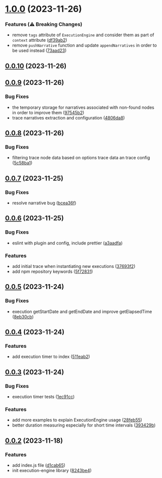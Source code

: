 # [1.0.0](https://github.com/tabkram/execution-engine/compare/v0.0.10...v1.0.0) (2023-11-26)


### Features (⚠️ Breaking Changes)

* remove `tags` attribute of `ExecutionEngine` and consider them as part of `context` attribute ([df39ab2](https://github.com/tabkram/execution-engine/commit/df39ab2be6d929308b8f4e34ad98c8924929097f))
* remove `pushNarrative` function and update `appendNarratives` in order to be used instead  ([73aad23](https://github.com/tabkram/execution-engine/commit/73aad234b8219c69f3ec6008fc3d73be2255648d))



## [0.0.10](https://github.com/tabkram/execution-engine/compare/v0.0.9...v0.0.10) (2023-11-26)



## [0.0.9](https://github.com/tabkram/execution-engine/compare/v0.0.8...v0.0.9) (2023-11-26)


### Bug Fixes

* the temporary storage for narratives associated with non-found nodes in order to improve them ([97545b2](https://github.com/tabkram/execution-engine/commit/97545b28bb609722c232bf231328a113b2ffe1f8))
* trace narratives extraction and configuration ([4806da8](https://github.com/tabkram/execution-engine/commit/4806da8df051603fef62602cdd909f4acce034dc))



## [0.0.8](https://github.com/tabkram/execution-engine/compare/v0.0.7...v0.0.8) (2023-11-26)


### Bug Fixes

* filtering trace node data based on options trace data an trace config ([5c58ba1](https://github.com/tabkram/execution-engine/commit/5c58ba1dc8cf08f6bdb8aada38ea6101068eb96e))



## [0.0.7](https://github.com/tabkram/execution-engine/compare/v0.0.6...v0.0.7) (2023-11-25)


### Bug Fixes

* resolve narrative bug ([bcea36f](https://github.com/tabkram/execution-engine/commit/bcea36faf6da728512f0753e7e944828d4aad3c5))



## [0.0.6](https://github.com/tabkram/execution-engine/compare/v0.0.5...v0.0.6) (2023-11-25)


### Bug Fixes

* eslint with plugin and config, include prettier ([a3aadfa](https://github.com/tabkram/execution-engine/commit/a3aadfa7908830339d7833808f156accac2102f9))


### Features

* add initial trace when instantiating new executions ([37693f2](https://github.com/tabkram/execution-engine/commit/37693f251e5f6f10608e8bec83a04792826f9bf1))
* add npm repository keywords ([5f72831](https://github.com/tabkram/execution-engine/commit/5f7283198a94a79f1e779f800c73cb04cd766964))



## [0.0.5](https://github.com/tabkram/execution-engine/compare/v0.0.4...v0.0.5) (2023-11-24)


### Bug Fixes

* execution getStartDate and getEndDate and improve getElapsedTime ([8eb30cb](https://github.com/tabkram/execution-engine/commit/8eb30cb2306e737cdb54b671be47011459e0a575))



## [0.0.4](https://github.com/tabkram/execution-engine/compare/v0.0.3...v0.0.4) (2023-11-24)


### Features

* add execution timer to index ([511eab2](https://github.com/tabkram/execution-engine/commit/511eab242e1fc98669c54075440def88b8535f34))



## [0.0.3](https://github.com/tabkram/execution-engine/compare/v0.0.2...v0.0.3) (2023-11-24)


### Bug Fixes

* execution timer tests ([1ec91cc](https://github.com/tabkram/execution-engine/commit/1ec91cc33bf8f39890b26988ce1657f5d3b85183))


### Features

* add more examples to explain ExecutionEngine usage ([28feb55](https://github.com/tabkram/execution-engine/commit/28feb558c4b5a96b17a4af156c2fb641478055d8))
* better duration measuring especially for short time intervals ([393429b](https://github.com/tabkram/execution-engine/commit/393429bcf156171d96a20cbd43057ba96c3faa55))



## [0.0.2](https://github.com/tabkram/execution-engine/compare/8243be45fd13a0fbb968c18bf9401b7ea657cf8e...v0.0.2) (2023-11-18)


### Features

* add index.js file ([d1cab65](https://github.com/tabkram/execution-engine/commit/d1cab65af368fe6fc1fc085a8a60e5c7e59974a7))
* init execution-engine library ([8243be4](https://github.com/tabkram/execution-engine/commit/8243be45fd13a0fbb968c18bf9401b7ea657cf8e))



